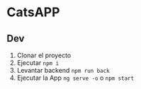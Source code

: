 # CatsAPP

## Dev

1. Clonar el proyecto
2. Ejecutar `npm i`
3. Levantar backend `npm run back`
4. Ejecutar la App `ng serve -o` o `npm start`

